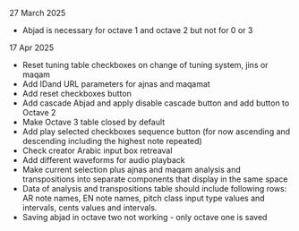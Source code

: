 27 March 2025
- Abjad is necessary for octave 1 and octave 2 but not for 0 or 3

17 Apr 2025
- Reset tuning table checkboxes on change of tuning system, jins or maqam
- Add IDand URL parameters for ajnas and maqamat
- Add reset checkboxes button
- Add cascade Abjad and apply disable cascade button and add button to Octave 2
- Make Octave 3 table closed by default
- Add play selected checkboxes sequence button (for now ascending and descending including the highest note repeated)
- Check creator Arabic input box retreaval 
- Add different waveforms for audio playback 
- Make current selection plus ajnas and maqam analysis and transpositions into separate components that display in the same space
- Data of analysis and transpositions table should include following rows: AR note names, EN note names, pitch class input type values and intervals, cents values and intervals.
- Saving abjad in octave two not working - only octave one is saved